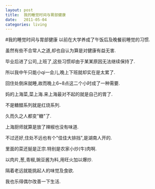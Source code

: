 ```yaml
---
layout: post
title:  我的睡觉时间与胃部健康
date:   2011-05-04
categories: living
---
```



#我的睡觉时间与胃部健康
以前在大学养成了午饭后及晚餐前睡觉的习惯.

虽然有些不合常人之道,却也自认为算是对健康有益无害.

毕业后进了公司,上班了,这些习惯却由于某某原因无法继续保持了.

所以我中午只能小qi一会儿,晚上下班就却实在是太累了.

回住处倒床就睡,故而晚上6~8点这二个小时成了一种需要.

 

妈的上海菜,菜上海.来上海最对不起的就是自己的胃了.

不是糖醋系列就是红烧系列.

久而久之人都变"糖"了.

上海厨师就算是放了辣椒也没有味道.

不过还好,住处不远也有个"佳佳大排挡",是湖南人开的.

里面的菜还挻是正宗.特别是农家小炒(牛)肉啊.

以肉片,葱,青椒,豌豆酱为料,用旺火加以爆炒.

隔着老远就能挑起人的味觉及食欲.

我也乐得偶尔改善一下生活.